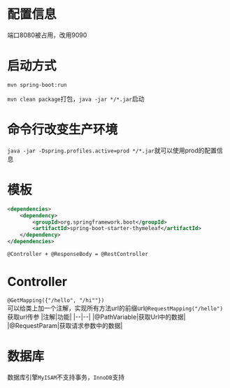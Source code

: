 # 配置信息
端口8080被占用，改用9090

# 启动方式
``mvn spring-boot:run``

``mvn clean package``打包，``java -jar */*.jar``启动

# 命令行改变生产环境
``java -jar -Dspring.profiles.active=prod */*.jar``就可以使用prod的配置信息

# 模板
```xml
<dependencies>
    <dependency>
        <groupId>org.springframework.boot</groupId>
        <artifactId>spring-boot-starter-thymeleaf</artifactId>
    </dependency>
</dependencies>
```

``@Controller + @ResponseBody = @RestController``

# Controller
``@GetMapping({"/hello", "/hi""})``<br>
可以给类上加一个注解，实现所有方法url的前缀url``@RequestMapping("/hello")``<br>
获取url传参
|注解|功能|
|--|--|
|@PathVariable|获取Url中的数据|
|@RequestParam|获取请求参数中的数据|

# 数据库
数据库引擎`MyISAM`不支持事务，`InnoDB`支持